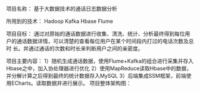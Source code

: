 项目名称：
         基于大数据技术的通话日志数据分析
         
所用到的技术：
         Hadoop Kafka  Hbase Flume
         
项目目标：
         通过对原始的通话数据进行收集、清洗、统计、分析最终得到每位用户的通话数据详情，可以清楚的查看每位用户在某个时间段内打过的电话次数及总时          长。并通过通话的次数和时长来判断用户之间的亲密度。
         
项目主要内容：
           1）随机生成通话数据，使用Flume+Kafka的组合进行采集并存入Hbase之中，加入协处理器进行优化
           2）使用MapReduce读取Hbase中的数据，并分解计算之后得到最终的统计数据存入MySQL
           3）后端集成SSM框架，前端使用ECharts。读取数据并进行展示。
 项目整体架构图：
 
 
